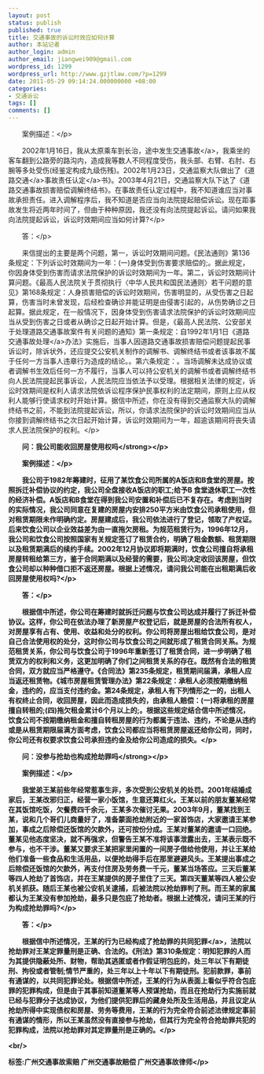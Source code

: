 ```yaml
---
layout: post
status: publish
published: true
title: 交通事故的诉讼时效应如何计算
author: 本站记者
author_login: admin
author_email: jiangwei909@gmail.com
wordpress_id: 1299
wordpress_url: http://www.gzjtlaw.com/?p=1299
date: 2011-05-29 09:14:24.000000000 +08:00
categories:
- 交通诉讼
tags: []
comments: []
---
```

<p><p>　　案例描述：<&#47;p><p>　　2002年1月16日，我从太原乘车到长治，途中发生<a>交通事故<&#47;a>，我乘坐的客车翻到公路旁的路沟内，造成我等数人不同程度受伤，我头部、右臂、右肘、右腕等多处受伤(经鉴定构成九级伤残)。2002年1月23日，交通监察大队做出了《<a><a>道路交通<&#47;a>事故责任认定<&#47;a>书》。2003年4月21日，交通监察大队下达了《道路交通事故损害赔偿调解终结书》。在事故责任认定过程中，我不知道谁应当对事故承担责任。进入调解程序后，我不知道是否应当向法院提起赔偿诉讼。现在距事故发生将近两年时间了，但由于种种原因，我还没有向法院提起诉讼。请问如果我向法院提起诉讼，诉讼时效期间应当如何计算?<&#47;p><p>　　答：<&#47;p><p>　　来信提出的主要是两个问题，第一，诉讼时效期间问题。《民法通则》第136条规定：下列诉讼时效期间为一年：(一)身体受到伤害要求赔偿的;。据此规定，你因身体受到伤害而请求法院保护的诉讼时效期间为一年。第二，诉讼时效期间计算问题。《最高人民法院关于贯彻执行〈中华人民共和国民法通则〉若干问题的意见》第168条规定：人身损害赔偿的诉讼时效期间，伤害明显的，从受伤害之日起算，伤害当时未曾发现，后经检查确诊并能证明是由侵害引起的，从伤势确诊之日起算。据此规定，在一般情况下，因身体受到伤害请求法院保护的诉讼时效期间应当从受到伤害之日或者从确诊之日起开始计算。但是，《最高人民法院、公安部关于处理道路交通事故案件有关问题的通知》第一条规定：自1992年1月1日《道路<a>交通事故处理<&#47;a>办法》实施后，当事人因道路交通事故损害赔偿问题提起民事诉讼时，除诉状外，还应提交公安机关制作的调解书、调解终结书或者该事故不属于任何一方当事人违章行为造成的结论。。第六条规定：。当场调解未达成协议或者调解书生效后任何一方不履行，当事人可以持公安机关的调解书或者调解终结书向人民法院提起民事诉讼，人民法院应当依法予以受理。根据相关法律的规定，诉讼时效期间是权利人请求法院依诉讼程序保护民事权利的法定期间，原则上应从权利人能够行使请求权时开始计算。据信中所述，你在没有得到交通监察大队的调解终结书之前，不能到法院提起诉讼，所以，你请求法院保护的诉讼时效期间应当从你接到调解终结书之次日起开始计算，诉讼时效期间为一年，超逾该期间将丧失请求人民法院保护的权利。<&#47;p><p><strong>　　问：我公司能收回房屋使用权吗<&#47;strong><&#47;p><p>　　案例描述：<&#47;p><p>　　我公司于1982年筹建时，征用了某饮食公司所属的A饭店和B食堂的房屋。按照拆迁补偿协议的约定，我公司全盘接收A饭店的职工;给予B 食堂退休职工一次性的经济补偿。A饭店和B食堂在得到我公司安置和补偿后已不复存在。考虑到当时的实际情况，我公司同意在复建的房屋内安排250平方米由饮食公司承租使用，但对租赁期限未作明确约定。房屋建成后，我公司依法进行了登记，领取了产权证。后来饮食公司以企业效益差为由一直拖欠房租。为规范租赁行为，1996年12月，我公司和饮食公司按照国家有关规定签订了租赁合约，明确了租金数额、租赁期限以及租赁期满后的续约手续。2002年12月协议即将期满时，饮食公司擅自将承租房屋转租给第三方，鉴于合同期满以及经营的需要，我公司决定收回该房屋，但饮食公司却以种种借口拒不返还房屋。根据上述情况，请问我公司能在出租期满后收回房屋使用权吗?<&#47;p><p>　　答：<&#47;p><p>　　根据信中所述，你公司在筹建时就拆迁问题与饮食公司达成并履行了拆迁补偿协议。这样，你公司在依法办理了新房屋产权登记后，就是房屋的合法所有权人，对房屋享有占有、使用、收益和处分的权利。你公司将房屋出租给饮食公司，是对自己合法使用权的处分，这时你公司与饮食公司之间就形成了租赁合同关系。为规范租赁关系，你公司与饮食公司于1996年重新签订了租赁合同，进一步明确了租赁双方的权利和义务，这更加明确了你们之间租赁关系的存在。既然有合法的租赁合同，双方就应当严格遵守。《合同法》第235条规定，租赁期间届满，承租人应当返还租赁物。《城市房屋租赁管理办法》第22条规定：承租人必须按期缴纳租金，违约的，应当支付违约金。第24条规定，承租人有下列情形之一的，出租人有权终止合同，收回房屋，因此而造成损失的，由承租人赔偿：(一)将承租的房屋擅自转租的;(四)拖欠租金累计6个月以上的;。根据这些规定结合信中所述情况，饮食公司不按期缴纳租金和擅自转租房屋的行为都属于违法、违约，不论是从违约或是从租赁期限届满方面考虑，饮食公司都应当将租赁房屋返还给你公司，同时，你公司还有权要求饮食公司承担违约金及给你公司造成的损失。<&#47;p><p><strong>　　问：没参与抢劫也构成抢劫罪吗<&#47;strong><&#47;p><p>　　案例描述：<&#47;p><p>　　我堂弟王某前些年经常惹事生非，多次受到公安机关的处罚。2001年结婚成家后，王某改邪归正，经营一家小饭馆，生意还算红火。王某以前的朋友董某经常在其饭馆吃饭，欠餐费四千余元，王某多次催讨无果。2003年9月，董某找到王某，说和几个哥们儿商量好了，准备蒙面抢劫附近的一家首饰店，大家邀请王某参加，事成之后除偿还饭馆的欠款外，还可按份分成。王某对董某的邀请一口回绝。董某见他态度坚决，就不再强求，但警告王某不准将该事泄露出去，王某表示既不参与，也不干涉。董某又要求王某把家里闲置的一间房子借给他使用，并让王某给他们准备一些食品和生活用品，以便抢劫得手后在那里避避风头。王某提出事成之后除偿还饭馆的欠款外，再支付住房及劳务费一千元，董某当场答应。三天后董某等四人抢劫了首饰店，并在王某提供的房子里住了三天。第四天董某等四人被公安机关抓获。随后王某也被公安机关逮捕，后被法院以抢劫罪判了刑。而王某的家属都认为王某没有参加抢劫，最多只是包庇了抢劫者。根据上述情况，请问王某的行为构成抢劫罪吗?<&#47;p><p>　　答：<&#47;p><p>　　根据信中所述情况，王某的行为已经构成了抢劫罪的共同<a>犯罪<&#47;a>，法院以抢劫罪对王某定罪量刑是正确、合法的。《刑法》第310条规定：明知犯罪的人而为其提供隐蔽处所、财物，帮助其逃匿或者作假证明包庇的，处三年以下有期徒刑、拘役或者管制;情节严重的，处三年以上十年以下有期徒刑。犯前款罪，事前有通谋的，以共同犯罪论处。根据信中所述，王某的行为从表面上看似乎符合包庇罪的犯罪构成，但是由于其事前知道董某等人预谋抢劫，而且在抢劫行为实施前就已经与犯罪分子达成协议，为他们提供犯罪后的藏身处所及生活用品，并且议定从抢劫所得中实现债权和房屋、劳务等费用，王某的行为完全符合前述法律规定事前有通谋的情形，所以王某虽然没有直接参与抢劫，但其行为完全符合抢劫罪共犯的犯罪构成，法院以抢劫罪对其定罪量刑是正确的。<&#47;p><br&#47;><p>标签:广州交通事故索赔 广州交通事故赔偿 广州交通事故律师<&#47;p>
